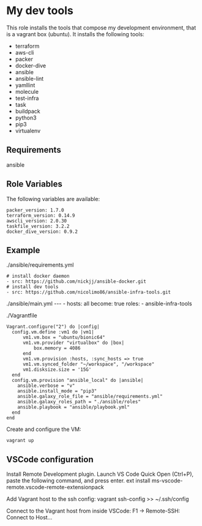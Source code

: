 My dev tools 
=========

This role installs the tools that compose my development environment, that is a vagrant box (ubuntu).
It installs the following tools:

- terraform
- aws-cli
- packer
- docker-dive
- ansible
- ansible-lint
- yamllint
- molecule
- test-infra
- task
- buildpack
- python3
- pip3
- virtualenv


Requirements
------------

ansible

Role Variables
--------------

The following variables are available:

    packer_version: 1.7.0
    terraform_version: 0.14.9
    awscli_version: 2.0.30
    taskfile_version: 3.2.2
    docker_dive_version: 0.9.2



Example
----------------

./ansible/requirements.yml
    
    # install docker daemon
    - src: https://github.com/nickjj/ansible-docker.git
    # install dev tools
    - src: https://github.com/nicolimo86/ansible-infra-tools.git


./ansible/main.yml
    ---
    - hosts: all
      become: true
      roles:
        - ansible-infra-tools

./Vagrantfile

    Vagrant.configure("2") do |config|
      config.vm.define :vm1 do |vm1|
          vm1.vm.box = "ubuntu/bionic64"
          vm1.vm.provider "virtualbox" do |box|
              box.memory = 4086 
          end
          vm1.vm.provision :hosts, :sync_hosts => true
          vm1.vm.synced_folder "~/workspace", "/workspace"
          vm1.disksize.size = '15G'
      end
      config.vm.provision "ansible_local" do |ansible|
        ansible.verbose = "v"
        ansible.install_mode = "pip3"
        ansible.galaxy_role_file = "ansible/requirements.yml"
        ansible.galaxy_roles_path = "./ansible/roles"
        ansible.playbook = "ansible/playbook.yml"
      end
    end

Create and configure the VM:

    vagrant up

VSCode configuration
----------------

Install Remote Development plugin.
Launch VS Code Quick Open (Ctrl+P), paste the following command, and press enter.
    ext install ms-vscode-remote.vscode-remote-extensionpack

Add Vagrant host to the ssh config:
    vagrant ssh-config >> ~/.ssh/config

Connect to the Vagrant host from inside VSCode:
    F1 -> Remote-SSH: Connect to Host...